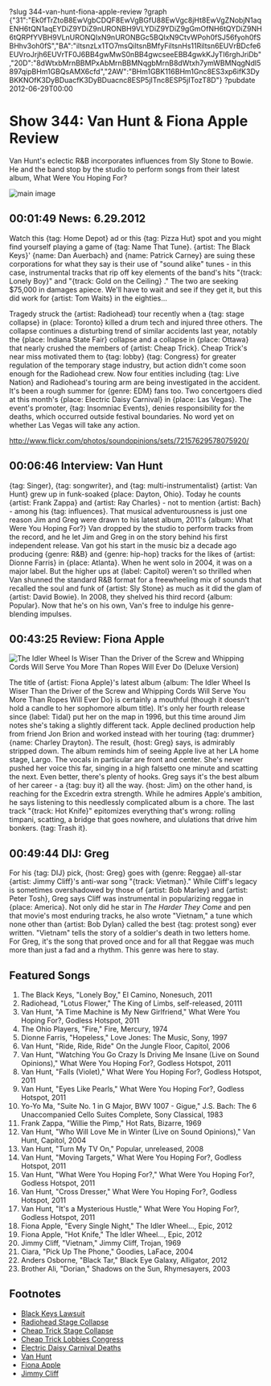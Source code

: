 ?slug 344-van-hunt-fiona-apple-review
?graph {"31":"Ek0fTrZtoB8EwVgbCDQF8EwVgBGfU88EwVgc8jHt8EwVgZNobjN1aqENH6tQN1aqEYDiZ9YDiZ9nURONBH9VLYDiZ9YDiZ9gGmOfNH6tQYDiZ9NH6tQRPfYVBH9VLnURONQIxN9nURONBGc5BQIxN9CtvWPoh0fSJ56fyoh0fSBHhv3oh0fS","BA":"iltsnzLx1TO7msQiltsnBMfyFiltsnHs11Riltsn6EUVrBDcfe6EUVroJrjh6EUVrTF0J6BB4gwMwS0nBB4gwcseeEBB4gwkKJyTI6rghJriDb","20D":"8dWtxbMrnBBMPxAbMrnBBMNqgbMrnB8dWtxh7ymWBMNqgNdI5897qipBHm1GBQsAMX6cfd","2AW":"BHm1GBK116BHm1Gnc8ES3xp6ifK3DyBKKNOfK3DyBDuacfK3DyBDuacnc8ESP5jITnc8ESP5jITozT8D"}
?pubdate 2012-06-29T00:00

# Show 344: Van Hunt & Fiona Apple Review
Van Hunt's eclectic R&B incorporates influences from Sly Stone to Bowie. He and the band stop by the studio to perform songs from their latest album, What Were You Hoping For?

![main image](https://static.soundopinions.org/images/2012/vanhunt.jpg)

## 00:01:49 News: 6.29.2012
Watch this {tag: Home Depot} ad or this {tag: Pizza Hut} spot and you might find yourself playing a game of {tag: Name That Tune}. {artist: The Black Keys}' {name: Dan Auerbach} and {name: Patrick Carney} are suing these corporations for what they say is their use of "sound alike" tunes - in this case, instrumental tracks that rip off key elements of the band's hits "{track: Lonely Boy}" and "{track: Gold on the Ceiling} ." The two are seeking $75,000 in damages apiece. We'll have to wait and see if they get it, but this did work for {artist: Tom Waits} in the eighties...

Tragedy struck the {artist: Radiohead} tour recently when a {tag: stage collapse} in {place: Toronto} killed a drum tech and injured three others. The collapse continues a disturbing trend of similar accidents last year, notably the {place: Indiana State Fair} collapse and a collapse in {place: Ottawa} that nearly crushed the members of {artist: Cheap Trick}. Cheap Trick's near miss motivated them to {tag: lobby} {tag: Congress} for greater regulation of the temporary stage industry, but action didn't come soon enough for the Radiohead crew. Now four entities including {tag: Live Nation} and Radiohead's touring arm are being investigated in the accident. It's been a rough summer for {genre: EDM} fans too. Two concertgoers died at this month's {place: Electric Daisy Carnival} in {place: Las Vegas}. The event's promoter, {tag: Insomniac Events}, denies responsibility for the deaths, which occurred outside festival boundaries. No word yet on whether Las Vegas will take any action.

http://www.flickr.com/photos/soundopinions/sets/72157629578075920/

## 00:06:46 Interview: Van Hunt
{tag: Singer}, {tag: songwriter}, and {tag: multi-instrumentalist} {artist: Van Hunt} grew up in funk-soaked {place: Dayton, Ohio}. Today he counts {artist: Frank Zappa} and {artist: Ray Charles} - not to mention {artist: Bach} - among his {tag: influences}. That musical adventurousness is just one reason Jim and Greg were drawn to his latest album, 2011's {album: What Were You Hoping For?} Van dropped by the studio to perform tracks from the record, and he let Jim and Greg in on the story behind his first independent release. Van got his start in the music biz a decade ago producing {genre: R&B} and {genre: hip-hop} tracks for the likes of {artist: Dionne Farris} in {place: Atlanta}. When he went solo in 2004, it was on a major label. But the higher ups at {label: Capitol} weren't so thrilled when Van shunned the standard R&B format for a freewheeling mix of sounds that recalled the soul and funk of {artist: Sly Stone} as much as it did the glam of {artist: David Bowie}. In 2008, they shelved his third record {album: Popular}. Now that he's on his own, Van's free to indulge his genre-blending impulses.

## 00:43:25 Review: Fiona Apple
![The Idler Wheel Is Wiser Than the Driver of the Screw and Whipping Cords Will Serve You More Than Ropes Will Ever Do (Deluxe Version)](https://static.soundopinions.org/assets/344/20D0.jpg)

The title of {artist: Fiona Apple}'s latest album {album: The Idler Wheel Is Wiser Than the Driver of the Screw and Whipping Cords Will Serve You More Than Ropes Will Ever Do} is certainly a mouthful (though it doesn't hold a candle to her sophomore album title). It's only her fourth release since {label: Tidal} put her on the map in 1996, but this time around Jim notes she's taking a slightly different tack. Apple declined production help from friend Jon Brion and worked instead with her touring {tag: drummer} {name: Charley Drayton}. The result, {host: Greg} says, is admirably stripped down. The album reminds him of seeing Apple live at her LA home stage, Largo. The vocals in particular are front and center. She's never pushed her voice this far, singing in a high falsetto one minute and scatting the next. Even better, there's plenty of hooks. Greg says it's the best album of her career - a {tag: buy it} all the way. {host: Jim} on the other hand, is reaching for the Excedrin extra strength. While he admires Apple's ambition, he says listening to this needlessly complicated album is a chore. The last track "{track: Hot Knife}" epitomizes everything that's wrong: rolling timpani, scatting, a bridge that goes nowhere, and ululations that drive him bonkers. {tag: Trash it}.

## 00:49:44 DIJ: Greg
For his {tag: DIJ} pick, {host: Greg} goes with {genre: Reggae} all-star {artist: Jimmy Cliff}'s anti-war song "{track: Vietman}." While Cliff's legacy is sometimes overshadowed by those of {artist: Bob Marley} and {artist: Peter Tosh}, Greg says Cliff was instrumental in popularizing reggae in {place: America}. Not only did he star in *The Harder They Come* and pen that movie's most enduring tracks, he also wrote "Vietnam," a tune which none other than {artist: Bob Dylan} called the best {tag: protest song} ever written. "Vietnam" tells the story of a soldier's death in two letters home. For Greg, it's the song that proved once and for all that Reggae was much more than just a fad and a rhythm. This genre was here to stay.


## Featured Songs
1. The Black Keys, "Lonely Boy," El Camino, Nonesuch, 2011
2. Radiohead, "Lotus Flower," The King of Limbs, self-released, 20111
3. Van Hunt, "A Time Machine is My New Girlfriend," What Were You Hoping For?, Godless Hotspot, 2011
4. The Ohio Players, "Fire," Fire, Mercury, 1974
5. Dionne Farris, "Hopeless," Love Jones: The Music, Sony, 1997
6. Van Hunt, "Ride, Ride, Ride" On the Jungle Floor, Capitol, 2006
7. Van Hunt, "Watching You Go Crazy Is Driving Me Insane (Live on Sound Opinions)," What Were You Hoping For?, Godless Hotspot, 2011
8. Van Hunt, "Falls (Violet)," What Were You Hoping For?, Godless Hotspot, 2011
9. Van Hunt, "Eyes Like Pearls," What Were You Hoping For?, Godless Hotspot, 2011
10. Yo-Yo Ma, "Suite No. 1 in G Major, BWV 1007 - Gigue," J.S. Bach: The 6 Unaccompanied Cello Suites Complete, Sony Classical, 1983
11. Frank Zappa, "Willie the Pimp," Hot Rats, Bizarre, 1969
12. Van Hunt, "Who Will Love Me in Winter (Live on Sound Opinions)," Van Hunt, Capitol, 2004
13. Van Hunt, "Turn My TV On," Popular, unreleased, 2008
14. Van Hunt, "Moving Targets," What Were You Hoping For?, Godless Hotspot, 2011
15. Van Hunt, "What Were You Hoping For?," What Were You Hoping For?, Godless Hotspot, 2011
16. Van Hunt, "Cross Dresser," What Were You Hoping For?, Godless Hotspot, 2011
17. Van Hunt, "It's a Mysterious Hustle," What Were You Hoping For?, Godless Hotspot, 2011
18. Fiona Apple, "Every Single Night," The Idler Wheel..., Epic, 2012
19. Fiona Apple, "Hot Knife," The Idler Wheel..., Epic, 2012
20. Jimmy Cliff, "Vietnam," Jimmy Cliff, Trojan, 1969
21. Ciara, "Pick Up The Phone," Goodies, LaFace, 2004
22. Anders Osborne, "Black Tar," Black Eye Galaxy, Alligator, 2012
23. Brother Ali, "Dorian," Shadows on the Sun, Rhymesayers, 2003

## Footnotes
- [Black Keys Lawsuit](http://www.billboard.com/biz/articles/news/1084983/black-keys-sue-pizza-hut-home-depot-over-copyright-infringement-in-ads)
- [Radiohead Stage Collapse](http://www.rollingstone.com/music/news/questions-linger-after-radiohead-stage-collapse-20120623)
- [Cheap Trick Stage Collapse](http://www.rollingstone.com/music/news/cheap-trick-survives-stage-collapse-in-canada-20110718)
- [Cheap Trick Lobbies Congress](http://articles.chicagotribune.com/2011-10-03/entertainment/chi-cheap-trick-lobbies-congress-band-seeks-stage-regulations-20111003_1_cheap-trick-guitarist-rick-nielsen-ferris-wheel)
- [Electric Daisy Carnival Deaths](http://www.huffingtonpost.com/2012/06/17/electric-daisy-carnival-deaths-las-vegas_n_1604573.html)
- [Van Hunt](http://vanhunt.com/)
- [Fiona Apple](http://www.fiona-apple.com/)
- [Jimmy Cliff](http://www.jimmycliff.com/)
